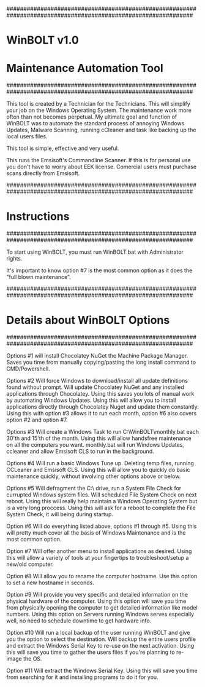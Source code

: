 ###############################################################################################################
# WinBOLT v1.0
# Maintenance Automation Tool
###############################################################################################################

This tool is created by a Technician for the Technicians. This will simplify your job on the Windows Operating System. The maintenance work more often than not becomes perpetual. My ultimate goal and function of WinBOLT was to automate the standard process of annoying Windows Updates, Malware Scanning, running cCleaner and task like backing up the local users files.

This tool is simple, effective and very useful.

This runs the Emsisoft's Commandline Scanner. If this is for personal use you don't have to worry about EEK license. Comercial users must purchase scans directly from Emsisoft.

###############################################################################################################
# Instructions
###############################################################################################################

To start using WinBOLT, you must run WinBOLT.bat with Administrator rights.

It's important to know option #7 is the most common option as it does the "full blown maintenance".

###############################################################################################################
# Details about WinBOLT Options
###############################################################################################################

Options #1
will install Chocolatey NuGet the Machine Package Manager.
Saves you time from manually copying/pasting the long install command to CMD/Powershell.

Options #2
Will force Windows to download/install all update definitions found without prompt.
Will update Chocolatey NuGet and any installed applications through Chocolatey.
Using this saves you lots of manual work by automating Windows Updates.
Using this will allow you to install applications directly through Chocolatey Nuget and update them constantly.
Using this with option #3 allows it to run each month, option #6 also covers option #2 and option #7.

Options #3
Will create a Windows Task to run C:\WinBOLT\monthly.bat each 30'th and 15'th of the month.
Using this will allow handsfree maintenance on all the computers you want.
monthly.bat will run Windows Updates, ccleaner and allow Emsisoft CLS to run in the background.

Options #4
Will run a basic Windows Tune up. Deleting temp files, running CCLeaner and Emsisoft CLS.
Using this will allow you to quickly do basic maintenance quickly, without involving other options above or below.

Options #5
Will defragment the C:\ drive, run a System File Check for currupted Windows system files.
Will scheduled File System Check on next reboot.
Using this will really help maintain a Windows Operating System but is a very long proccess.
Using this will ask for a reboot to complete the File System Check, it will being during startup.

Option #6
Will do everything listed above, options #1 through #5.
Using this will pretty much cover all the basis of Windows Maintenance and is the most common option.

Option #7
Will offer another menu to install applications as desired.
Using this will allow a variety of tools at your fingertips to troubleshoot/setup a new/old computer.

Option #8
Will allow you to rename the computer hostname.
Use this option to set a new hostname in seconds.

Option #9
Will provide you very specific and detailed information on the physical hardware of the computer.
Using this option will save you time from physically opening the computer to get detailed information like model numbers.
Using this option on Servers running Windows serves especially well, no need to schedule downtime to get hardware info.

Option #10
Will run a local backup of the user running WinBOLT and give you the option to select the destination.
Will backup the entire users profile and extract the Windows Serial Key to re-use on the next activation.
Using this will save you time to gather the users files if you're planning to re-image the OS.

Option #11
Will extract the Windows Serial Key.
Using this will save you time from searching for it and installing programs to do it for you.
